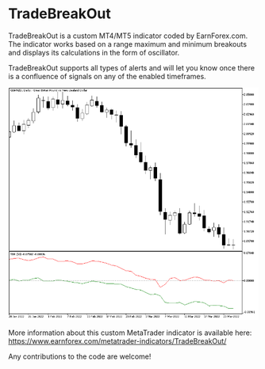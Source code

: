 # TradeBreakOut

TradeBreakOut is a custom MT4/MT5 indicator coded by EarnForex.com. The indicator works based on a range maximum and minimum breakouts and displays its calculations in the form of oscillator.

TradeBreakOut supports all types of alerts and will let you know once there is a confluence of signals on any of the enabled timeframes.

![TradeBreakOut demonstrates multiple downside breakout signals as the downward trend rages on](https://github.com/EarnForex/TradeBreakOut/blob/main/README_Images/tradebreakout-multiple-bearish-breakout-signals.png)

More information about this custom MetaTrader indicator is available here: https://www.earnforex.com/metatrader-indicators/TradeBreakOut/

Any contributions to the code are welcome!
